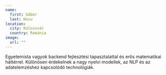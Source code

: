 ```yaml
---
name:
  first: Gábor
  last: Hosu
location:
  city: Kolozsvár
  country: Románia
image:
  url: ""
---
```


Egyetemista vagyok backend fejlesztési tapasztalattal és erős matematikai háttérrel. Különösen érdekelnek a nagy nyelvi modellek, az NLP és az adatelemzéshez kapcsolódó technológiák.
